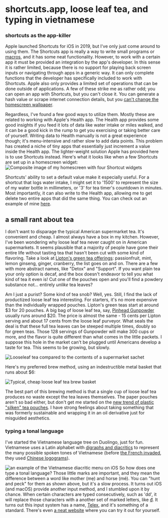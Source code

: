 # shortcuts.app, loose leaf tea, and typing in vietnamese
### shortcuts as the app-killer
Apple launched Shortcuts for iOS in 2019, but I've only just come around to using them. The Shortcuts app is really a way to write small programs or [macros](https://en.wikipedia.org/wiki/Macro_%28computer_science%29), and it has some neat functionality. However, to work with a certain app it must be provided an integration by the app's developer. In this sense it is rather limited, because there is no support for playing back screen inputs or  navigating through apps in a generic way. It can only complete functions that the developer has specifically included to work with Shortcuts. Apple also only provides a limited set of operations that can be done outside of applications. A few of these strike me as rather odd; you can open an app with Shortcuts, but you can't close it. You can generate a hash value or scrape internet connection details, but you [can't change the homescreen wallpaper](https://discussions.apple.com/thread/250657629).

Regardless, I've found a few good ways to utilize them. Mostly these are related to working with Apple's Health app. The Health app provides some good insights if you feed it lots of data like water intake or miles walked, and it can be a good kick in the rump to get you exercising or taking better care of yourself. Writing data to Health manually is not a great experience though; it's menu-intensive and rather slow to add data points. This problem has created a niche of tiny apps that essentially just increment a value inside the Health app. The lighter-weight solution Apple has provided here is to use Shortcuts instead. Here's what it looks like when a few Shortcuts are set up in a homescreen widget:
![Composite image of my homescreen with four Shortcut widgets](shortcuts.jpg)

Shortcuts' ability to set a default value make it especially useful. For a shortcut that logs water intake, I might set it to '1500' to represent the size of my water bottle in millimeters, or '3' for tea timer's countdown in minutes. Most importantly, it can also write to the Health app, allowing me to get delete two entire apps that did the same thing. You can check out an example of mine [here](https://www.icloud.com/shortcuts/c8f1b658904943ceba2d42f07e87f842).

## a small rant about tea
I don't want to disparage the typical American supermarket tea. It's convenient and cheap. I almost always have a box in my kitchen. However, I've been wondering why loose leaf tea never caught on in American supermarkets. It seems plausible that a majority of people have gone their entire life without tasting tea that hasn't been cut with some kind of flavoring. Take a look at [Lipton's green tea offerings](https://www.lipton.com/us/en/our-teas/green-teas.html): passionfruit, mint, lemon ginseng, ginger, cranberry, the list goes on and on. There are a few with more abstract names, like "Detox" and "Support". If you want plain tea your only option is decaf, and the box doesn't endeavor to tell you what kind of tea it even is! Cut one of the pouches open and you'll find a powdery substance not... entirely *unlike* tea leaves?

Am I just a purist? Some kind of tea snob? Well, yes. Still, I find the lack of productized loose leaf tea interesting. For starters, it's no more expensive than the individually wrapped pouches. Lipton's green teas start at around $3 for 20 pouches. A big bag of loose leaf tea, say, [Pinhead Gunpowder](https://www.thewhistlingkettle.com/collections/classic-green-teas/products/pinhead-gunpowder-organic?variant=6930836226103) usually runs around $20. The price is almost the same - 15 cents per Lipton serving and about 17 cents from the loose leaf purveyor. What seals the deal is that these full tea leaves can be steeped multiple times, doubly so for green teas. Those 128 servings of Gunpowder will make 300 cups or more, and the flavor is quite different than what comes in the little packets. I suppose this hole in the market can't be plugged until Americans develop a taste for tea. This seems to be growing, but slowly. 

![Looseleaf tea compared to the contents of a supermarket sachet](tea_comparison.jpg)

Here's my preferred brew method, using an indestructible metal basket that runs about $6:

![Typical, cheap loose leaf tea brew basket](tea_basket.jpg)

The best part of this brewing method is that a single cup of loose leaf tea produces no waste except the tea leaves themselves. The paper pouches aren't so bad either, but don't get me started on the [new trend of plastic "silken" tea pouches](https://www.discovermagazine.com/health/plastic-tea-bags-release-billions-of-microplastics-into-every-cup). I have strong feelings about taking something that was formerly sustainable and wrapping it in an oil derivative just for misguided aesthetics.

### typing a tonal language
I've started the Vietnamese language tree on Duolingo, just for fun. Vietnamese uses a Latin alphabet with [digraphs and diacritics](https://vietnamesetypography.com/alphabet/) to represent the many possible spoken tones of Vietnamese (before [the French invaded](https://en.wikipedia.org/wiki/French_Indochina), they used [Chinese logograms](https://en.wikipedia.org/wiki/Ch%E1%BB%AF_N%C3%B4m)).

![an example of the Vietnamese diacritic menu on iOS](vn_keyboard.jpg)
So how does one type a tonal language? Those little marks are important, and they mean the difference between a word like mother (mẹ) and horse (mé). You can "hunt and peck" for them as shown above, but it's a slow process. It turns out iOS (and macOS) provide another input method, and I stumbled upon it by chance. When certain characters are typed consecutively, such as 'dd', it will replace those characters with a another set of marked letters, like [đ](https://vietnamesetypography.com/modified-letters/#dcrossbar). It turns out this input system has a name, [Telex](https://en.wikipedia.org/wiki/Telex_%28input_method%29), and it's something of a standard. There's even [a neat website](https://vntyping.com/) where you can try it out for yourself.
